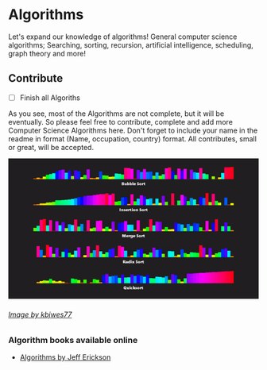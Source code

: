 # Algorithms
Let's expand our knowledge of algorithms! General computer science algorithms; Searching, sorting, recursion, artificial intelligence, scheduling, graph theory and more!

## Contribute
- [ ] Finish all Algoriths

As you see, most of the Algorithms are not complete, but it will be eventually. So please feel free to contribute, complete and add more Computer Science Algorithms here. Don't forget to include your name in the readme in format (Name, occupation, country) format. All contributes, small or great, will be accepted.

![alt text](https://github.com/unobatbayar/algorithms/blob/master/images/project7.gif)

###### [Image by kbjwes77](https://gfycat.com/flimsygivinghart-programming-algorithms-gamemaker-insertion)

### Algorithm books available online
 - [Algorithms by Jeff Erickson](http://jeffe.cs.illinois.edu/teaching/algorithms/book/Algorithms-JeffE.pdf)
